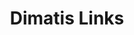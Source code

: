 ---
layout: dimatis
title: Dimatis Links
description: All dimatis links in one place.
link: "@dimatis"
image: https://dimatis.yizack.com/images/dimatis-logo-2.png
background: https://dimatis.yizack.com/images/banner_bg.jpg
spotify: https://open.spotify.com/artist/0RAT9Q5WZwzJRJgTI38zJR
playlist: https://open.spotify.com/playlist/6Qu7co7czjjXwSEuCyCOAD
soundcloud: https://soundcloud.com/dimatis  
youtube: https://youtube.com/dimatis
facebook: https://facebook.com/dimatismusic
instagram: https://instagram.com/dimatismusic
submit: https://www.submithub.com/blog/dimatis
website: https://dimatis.yizack.com
merch: https://merch.streamelements.com/dimatis
twitter: https://twitter.com/dimatismusic

release: just-stay
release_artists: Dimatis
release_title: Just Stay
release_img: https://dimatis.yizack.com/images/just-stay.jpg

merch_1: /images/dimatis-merch-1.jpg
merch_2: /images/dimatis-merch-2.jpg
merch_3: /images/dimatis-merch-3.jpg
merch_4: /images/dimatis-merch-4.jpg
merch_5: /images/dimatis-merch-5.jpg
---